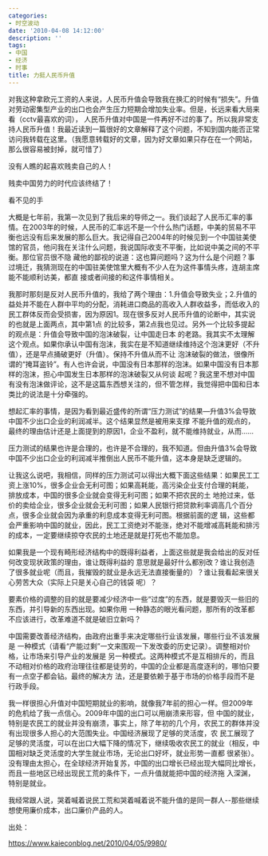 ```yaml
---
categories:
- 时空波动
date: '2010-04-08 14:12:00'
description: ''
tags:
- 中国
- 经济
- 时事
title: 力挺人民币升值
---
```

对我这种拿欧元工资的人来说，人民币升值会导致我在换汇的时候有“损失”。升值对劳动密集型产业的出口也会产生压力短期会增加失业率。但是，长远来看大局来看（cctv最喜欢的词）， 人民币升值对中国是一件再好不过的事了。所以我非常支持人民币升值！我最近读到一篇很好的文章解释了这个问题，不知到国内能否正常访问我转载在这里。（我愿意转载好的文章，因为好文章如果只存在在一个网站，那么很容易被封掉，就可惜了）



没有人瞧的起喜欢贱卖自己的人！

贱卖中国劳力的时代应该终结了！





看不见的手

大概是七年前，我第一次见到了我后来的导师之一。我们谈起了人民币汇率的事情。在2003年的时候，人民币的汇率远不是一个什么热门话题，中美的贸易不平衡也远没有后来发展的那么巨大。我记得自己2004年的时候见到一个中国驻美使馆的官员，他问我在关注什么问题，我说国际收支不平衡，比如说中美之间的不平衡。那位官员很不隐 藏他的鄙视的说道：这也算问题吗？这为什么是个问题？事过境迁，我猜测现在的中国驻美使馆里大概有不少人在为这件事情头疼，连胡主席能不能顺利访美，都直 接或者间接的和这件事情相关。



我那时那刻是反对人民币升值的，我给了两个理由：1\.升值会导致失业；2\.升值的益处并不能在人群中平均的分配，消耗进口商品的高收入人群收益多，而低收入的民工群体反而会受损害，因为原因1。现在很多反对人民币升值的论断中，其实说的也就是上面两点，其中第1点 的比较多，第2点我也见过。另外一个比较多提起的观点是：升值会导致中国的泡沫破裂，让中国走日本 的老路。我其实不太理解这个观点。如果你承认中国有泡沫，我实在是不知道继续维持这个泡沫更好（不升值），还是早点捅破更好（升值）。保持不升值从而不让 泡沫破裂的做法，很像所谓的“掩耳盗铃”。有人也许会说，中国没有日本那样的泡沫。如果中国没有日本那样的泡沫，担心中国发生日本那样的泡沫破裂又从何谈 起呢？我这里不想对中国有没有泡沫做评论，这不是这篇东西想关注的，但不管怎样，我觉得把中国和日本类比的说法是十分牵强的。



想起汇率的事情，是因为看到最近盛传的所谓“压力测试”的结果—升值3%会导致中国不少出口企业的利润减半。这个结果显然是被用来支撑 不能升值的观点的，最终的理由估计还是上面提到的原因1，企业不盈利，就不能维持就业，从而……



压力测试的结果也许是合理的，也许是不合理的，我不知道。但由升值3%会导致中国不少出口企业的利润减半推倒出人民币不能升值，这本身是缺乏逻辑的。



让我这么说吧，我相信，同样的压力测试可以得出大概下面这些结果：如果民工工资上涨10%，很多企业会无利可图；如果高耗能，高污染企业支付合理的耗能，排放成本，中国的很多企业就会变得无利可图；如果不把农民的土 地抢过来，低价的卖给企业，很多企业就会无利可图；如果人民银行把贷款利率调高几个百分点，很多企业就会因为承重的利息成本变得无利可图。根据前面的逻 辑，这些都会严重影响中国的就业，因此，民工工资绝对不能涨，绝对不能增减高耗能和排污的成本，一定要继续掠夺农民的土地还是就是打死也不能加息。



如果我是一个现有畸形经济结构中的既得利益者，上面这些就是我会给出的反对任何改变现状政策的理由，谁让既得利益的 意思就是最好什么都别改？谁让我创造了很多就业呢（而且，我摧毁的就业是永远无法直接衡量的）？谁让我看起来很关心劳苦大众（实际上只是关心自己的钱袋 呢）？



要素价格的调整的目的就是要减少经济中一些“过度”的东西，就是要毁灭一些旧的东西，并引导新的东西出现。如果你用 一种静态的眼光看问题，那所有的改革都不应该进行，改革难道不就是破旧立新吗？



中国需要改善经济结构，由政府出重手来决定哪些行业该发展，哪些行业不该发展是 一种模式（请看“产能过剩”一文来围观一下发改委的历史记录）。调整相对价格，让市场来引导产业的发展是 另一种模式。这两种模式不是互相排斥的，而且不动相对价格的政府治理往往都是徒劳的，中国的企业都是高度逐利的，哪怕只要有一点空子都会钻。最终的解决方 法，还是要依赖于基于市场的价格手段而不是行政手段。



我一样很担心升值对中国短期就业的影响，就像我7年前的担心一样。但2009年的危机给了我一点信心。2009年中国的出口可以用崩溃来形容，但 中国的就业，特别是农民工的就业并没有崩溃，事实上，除了年初的几个月，农民工的群体并没有出现很多人担心的大范围失业。中国经济展现了足够的灵活度，农 民工展现了足够的灵活度，可以在出口大幅下降的情况下，继续吸收农民工的就业（相反，中国相对缺乏灵活度的大学生就业市场，无论出口好坏，就业形势一直都 很紧张）。没有理由太担心，在全球经济开始复苏，中国的出口增长已经出现大幅同比增长，而且一些地区已经出现民工荒的条件下，一点升值就能把中国的经济拖 入深渊，特别是就业。



我经常跟人说，哭着喊着说民工荒和哭着喊着说不能升值的是同一群人\-\-那些继续想使用廉价成本，出口廉价产品的人。








出处：

<https://www.kaieconblog.net/2010/04/05/9980/>

